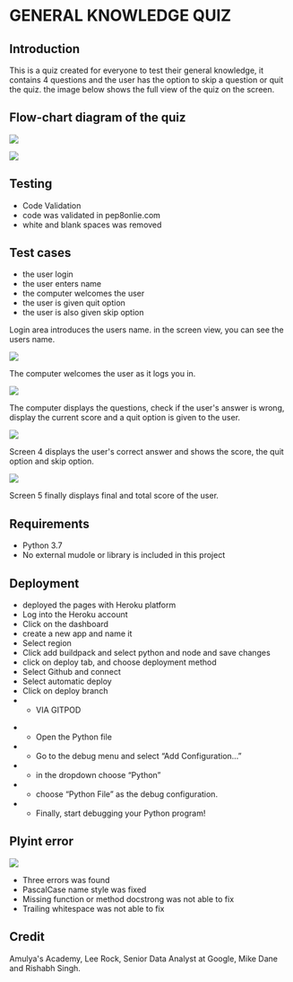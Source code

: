 # GENERAL KNOWLEDGE QUIZ

 

## Introduction
This is a quiz created for everyone to test their general knowledge, it contains 4 questions and the user has the option to skip a question or quit the quiz. the image below shows the full view of the quiz on the screen.

## Flow-chart diagram of the quiz
![](readme_photos/flow_chart.jpg)

![](readme_photos/screen1.jpg)

## Testing
* Code Validation
* code was validated in pep8onlie.com 
* white and blank spaces was removed
## Test cases

* the user login
* the user enters name
* the computer welcomes the user
* the user is given quit option
* the user is also given skip option

Login area introduces the users name. in the screen view, you can see the users name.

![](readme_photos/screen2.jpg)

The computer welcomes the user as it logs you in.

![](readme_photos/screen3.jpg)

The computer displays the questions, check if the user's answer is wrong, display the current score and a quit option is given to the user.

![](readme_photos/screen4.jpg)

Screen 4 displays the user's correct answer and shows the score, the quit option and skip option.

![](readme_photos/screen5.png)

Screen 5 finally displays final and total score of the user.

## Requirements
* Python 3.7
* No external mudole or library is included in this project

## Deployment
* deployed the pages with Heroku platform
* Log into the Heroku account
* Click on the dashboard
* create a new app and name it
* Select region
* Click add buildpack and select python and node and save changes
* click on deploy tab, and choose deployment method
* Select Github and connect
* Select automatic deploy
* Click on deploy branch
* - VIA GITPOD
- - Open the Python file 
- - Go to the debug menu and select “Add Configuration…”
- - in the dropdown choose “Python”
- - choose “Python File” as the debug configuration.
- - Finally, start debugging your Python program!

## Plyint error
![](readme_photos/screenshot_plyint.png)
* Three errors was found
* PascalCase name style was fixed
* Missing function or method docstrong was not able to fix
* Trailing whitespace was not able to fix

## Credit
Amulya's Academy, Lee Rock, Senior Data Analyst at Google, Mike Dane and Rishabh Singh.

